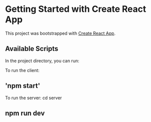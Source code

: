 # Getting Started with Create React App

This project was bootstrapped with [Create React App](https://github.com/facebook/create-react-app).

## Available Scripts

In the project directory, you can run:

To run the client:
## 'npm start'

To run the server:
cd server
## npm run dev